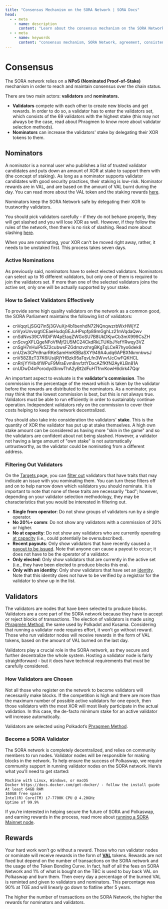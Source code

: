```yaml
---
title: "Consensus Mechanism on the SORA Network | SORA Docs"
head:
  - - meta
    - name: description
      content: "Learn about the consensus mechanism on the SORA Network and how it ensures agreement and consistency among network participants. Explore the different consensus algorithms employed by the SORA Network, such as Proof of Stake (PoS), and understand how they contribute to the security and decentralization of the network."
  - - meta
    - name: keywords
      content: "consensus mechanism, SORA Network, agreement, consistency, consensus algorithms, Proof of Stake, PoS, security, decentralization"
---
```


# Consensus

The SORA network relies on a **NPoS (Nominated Proof-of-Stake)** mechanism in order to reach and maintain consensus over the chain status.

There are two main actors: **validators** and **nominators.**

- **Validators** compete with each other to create new blocks and get rewards. In order to do so, a validator has to enter the validators set, which consists of the 69 validators with the highest stake (this may not always be the case, read about Phragmen to know more about validator selection methods).
- **Nominators** can increase the validators' stake by delegating their XOR tokens to them.

## Nominators

A nominator is a normal user who publishes a list of trusted validator candidates and puts down an amount of XOR at stake to support them with (the concept of staking). As long as a nominator supports validator candidates with good security practices, their staking is low-risk. Nominator rewards are in VAL, and are based on the amount of VAL burnt during the day. You can read more about the VAL token and the staking rewards [here](https://medium.com/sora-xor/sora-validator-rewards-419320e22df8).

Nominators keep the SORA Network safe by delegating their XOR to trustworthy validators.

You should pick validators carefully - if they do not behave properly, they will get slashed and you will lose XOR as well. However, if they follow the rules of the network, then there is no risk of slashing. Read more about slashing [here](https://support.polkadot.network/support/solutions/articles/65000110858-what-does-it-mean-to-get-slashed-).

When you are nominating, your XOR can't be moved right away, rather, it needs to be unstaked first. This process takes seven days.

### Active Nominations

As previously said, nominators have to select elected validators. Nominators can select up to 16 different validators, but only one of them is required to join the validators set. If more than one of the selected validators joins the active set, only one will be actually supported by your stake.

### How to Select Validators Effectively

To provide some high quality validators on the network as a common good, the SORA Parliament maintains the following list of validators:

- cnVqqrLjSGQ7in5j3GVuXjr4b1benhdN72NQnqwzrbWxHWjYZ
- cnVyxUnvsrgtiCEaeHudqGEJuHPspfp89mGghLz21mVqdaQwv
- cnSdNvs39CVRDiFW4pEtaqZWGoSU7B8UkDKjwCb3mX999CsZH
- cnScvgXFLQgeNFoVfMjf2U5MC24CkdRkLTUKbJYefYRwqy3VZ
- cnSgH7nHuiPk5Z2cubwsFZGdmzvzhrgBKgTqLCeR7hyo6dek8
- cnU2w3CPn9narRKeSamHmKBBaSXY949A4udq6APBXNkmnkwsJ
- cnV58Z8zT37K6iUsijRjYHBzk95aTqvLfn3WvvfJcCwFQKHCL
- cnRrijYYHb4fWPuF9MraEvm8nvfztYDxcAZfKfN2AyKLBn81A
- cnUDwD4nPorodyd3inwThA2yBt2dFuHTfnvKowH6dirk47Qqr

An important aspect to evaluate is the **validator's commission**. The commission is the percentage of the reward which is taken by the validator before the rewards are distributed to the nominators. As a nominator, you may think that the lowest commission is best, but this is not always true. Validators must be able to run efficiently in order to sustainably continue operation. Independent validators rely on the commission to cover their costs helping to keep the network decentralized.

You should also take into consideration the validators' **stake**. This is the quantity of XOR the validator has put up at stake themselves. A high own stake amount can be considered as having more "skin in the game" and so the validators are confident about not being slashed. However, a validator not having a large amount of "own stake" is not automatically untrustworthy, as the validator could be nominating from a different address.

### Filtering Out Validators

On the [Targets ](https://polkadot.js.org/apps/#/staking/targets) page, you can [filter out](https://wiki.polkadot.network/docs/learn-nominator#filter-out-validators-with-undesirable-traits) validators that have traits that may indicate an issue with you nominating them. You can turn these filters off and on to help narrow down which validators you should nominate. It is important to note that none of these traits are necessarily "bad"; however, depending on your validator selection methodology, they may be characteristics that you would be interested in filtering out.

<!-- TODO: transform this into a table -->

- **Single from operator**: Do not show groups of validators run by a single operator.
- **No 20%+ comm**: Do not show any validators with a commission of 20% or higher.
- **No at capacity**: Do not show any validators who are currently operating [at capacity](https://wiki.polkadot.network/docs/glossary#capacity) (i.e., could potentially be oversubscribed).
- **Recent payouts**: Only show validators that have recently caused a [payout to be issued](https://wiki.polkadot.network/docs/learn-simple-payouts). Note that anyone can cause a payout to occur; it does not have to be the operator of a validator.
- **Only elected**: Only show validators that are currently in the active set (i.e., they have been elected to produce blocks this era).
- **Only with an identity**: Only show validators that have set an [identity](https://wiki.polkadot.network/docs/learn-identity). Note that this identity does not have to be verified by a registrar for the validator to show up in the list.

## Validators

The validators are nodes that have been selected to produce blocks. Validators are a core part of the SORA network because they have to accept or reject blocks of transactions. The election of validators is made using [Phragmèn Method](https://wiki.polkadot.network/docs/en/learn-phragmen), the same used by Polkadot and Kusama. Considering that running a validator node requires effort, it won't go without reward. Those who run validator nodes will receive rewards in the form of VAL tokens, based on the amount of VAL burned on the last day.

Validators play a crucial role in the SORA network, as they secure and further decentralize the whole system. Hosting a validator node is fairly straightforward - but it does have technical requirements that must be carefully considered.

### How Validators are Chosen

Not all those who register on the network to become validators will necessarily make blocks. If the competition is high and there are more than the maximum number of possible active validators for one epoch, then those validators with the most XOR will most likely participate in the actual validation. In this case, the de-facto minimum stake for an active validator will increase automatically.

Validators are selected using Polkadot’s [Phragmen Method](https://wiki.polkadot.network/docs/en/learn-phragmen#where-is-the-phragm%C3%A9n-method-used-in-polkadot).

### Become a SORA Validator

The SORA network is completely decentralized, and relies on community members to run nodes. Validator nodes will be responsible for making blocks in the network. To help ensure the success of Polkaswap, we require community support in running validator nodes on the SORA network. Here’s what you’ll need to get started:

```
Machine with Linux, Windows, or macOS
Docker https://docs.docker.com/get-docker/ - follow the install guide
At least 64GB RAM
160GB free space
Intel(R) Core(TM) i7-7700K CPU @ 4.20GHz
Uptime of 99.9%
```

If you’re interested in helping secure the future of SORA and Polkaswap, and earning rewards in the process, read more about [running a SORA Mainnet node](./running-a-node.md).

## Rewards

Your hard work won’t go without a reward. Those who run validator nodes or nominate will receive rewards in the form of [**VAL**](https://medium.com/sora-xor/sora-validator-reward-token-val-c96a8afb8541) tokens.
Rewards are not fixed but depend on the number of transactions on the SORA network and the usage of the Token Bonding Curve.
In fact, half of all the fees on SORA Network and 1% of what is bought on the TBC is used to buy back VAL on Polkaswap and burn them. Then every day a percentage of the burned VAL is reminted and given to validators and nominators. This percentage was 90% at TGE and will linearly go down to flatline after 5 years.

The higher the number of transactions on the SORA Network, the higher the rewards for nominators and validators.
